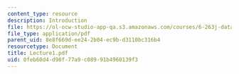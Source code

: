 ```yaml
---
content_type: resource
description: Introduction
file: https://ol-ocw-studio-app-qa.s3.amazonaws.com/courses/6-263j-data-communication-networks-fall-2002/0feb60d4d98f77a9c08991b4960139f3_Lecture1.pdf
file_type: application/pdf
parent_uid: 8e8f669d-ee24-2b04-ec9b-d3110bc316b4
resourcetype: Document
title: Lecture1.pdf
uid: 0feb60d4-d98f-77a9-c089-91b4960139f3
---
```


